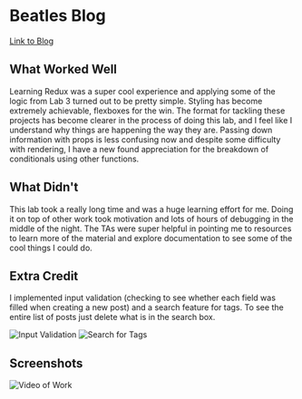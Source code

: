 # Beatles Blog

[Link to Blog](https://silly-shaw-093b5f.netlify.app)

## What Worked Well
Learning Redux was a super cool experience and applying some of the logic from Lab 3 turned out to be pretty simple. Styling has become extremely achievable, flexboxes for the win. The format for tackling these projects has become clearer in the process of doing this lab, and I feel like I understand why things are happening the way they are. Passing down information with props is less confusing now and despite some difficulty with rendering, I have a new found appreciation for the breakdown of conditionals using other functions.

## What Didn't
This lab took a really long time and was a huge learning effort for me. Doing it on top of other work took motivation and lots of hours of debugging in the middle of the night. The TAs were super helpful in pointing me to resources to learn more of the material and explore documentation to see some of the cool things I could do. 

## Extra Credit
I implemented input validation (checking to see whether each field was filled when creating a new post) and a search feature for tags. To see the entire list of posts just delete what is in the search box.

<img src="https://i.ibb.co/YR0mkbh/Screen-Shot-2021-06-03-at-9-56-16-PM.png" alt ="Input Validation">
<img src="https://i.ibb.co/fNLW961/Screen-Shot-2021-06-03-at-9-55-49-PM.png" alt ="Search for Tags">

## Screenshots
<img src="https://media.giphy.com/media/Ey8XfhXG40vVPHkN0B/giphy.gif" alt ="Video of Work">
